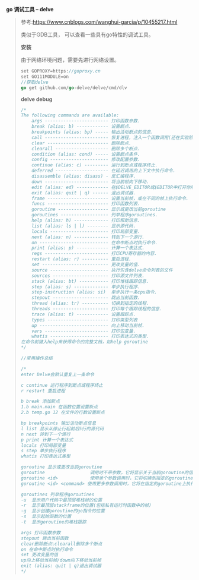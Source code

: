 **go 调试工具 – delve**

> 参考:https://www.cnblogs.com/wanghui-garcia/p/10455217.html
>
> 类似于GDB工具， 可以查看一些具有go特性的调试工具。
>
> **安装**
>
> 由于网络环境问题，需要先进行网络设置。
>
> ```go
> set GOPROXY=https://goproxy.cn
> set GO111MODULE=on
> //获取delve
> go get github.com/go-delve/delve/cmd/dlv
> ```
>
> **delve debug**
>
> ```go
> /*
> The following commands are available:
>     args ------------------------ 打印函数参数.
>     break (alias: b) ------------ 设置断点.
>     breakpoints (alias: bp) ----- 输出活动断点的信息.
>     call ------------------------ 恢复进程，注入一个函数调用(还在实验阶段!!)
>     clear ----------------------- 删除断点.
>     clearall -------------------- 删除多个断点.
>     condition (alias: cond) ----- 设置断点条件.
>     config ---------------------- 修改配置参数.
>     continue (alias: c) --------- 运行到断点或程序终止.
>     deferred -------------------- 在延迟调用的上下文中执行命令.
>     disassemble (alias: disass) - 反汇编程序.
>     down ------------------------ 将当前帧向下移动.
>     edit (alias: ed) ------------ 在$DELVE_EDITOR或$EDITOR中打开你所在的位置
>     exit (alias: quit | q) ------ 退出调试器.
>     frame ----------------------- 设置当前帧，或在不同的帧上执行命令.
>     funcs ----------------------- 打印函数列表.
>     goroutine ------------------- 显示或更改当前goroutine
>     goroutines ------------------ 列举程序goroutines.
>     help (alias: h) ------------- 打印帮助信息.
>     list (alias: ls | l) -------- 显示源代码.
>     locals ---------------------- 打印局部变量.
>     next (alias: n) ------------- 转到下一个源行.
>     on -------------------------- 在命中断点时执行命令.
>     print (alias: p) ------------ 计算一个表达式.
>     regs ------------------------ 打印CPU寄存器的内容.
>     restart (alias: r) ---------- 重启进程.
>     set ------------------------- 更改变量的值.
>     source ---------------------- 执行包含delve命令列表的文件
>     sources --------------------- 打印源文件列表.
>     stack (alias: bt) ----------- 打印堆栈跟踪信息.
>     step (alias: s) ------------- 单步执行程序.
>     step-instruction (alias: si)  单步执行一条cpu指令.
>     stepout --------------------- 跳出当前函数.
>     thread (alias: tr) ---------- 切换到指定的线程.
>     threads --------------------- 打印每个跟踪线程的信息.
>     trace (alias: t) ------------ 设置跟踪点.
>     types ----------------------- 打印类型列表
>     up -------------------------- 向上移动当前帧.
>     vars ------------------------ 打印包变量.
>     whatis ---------------------- 打印表达式的类型.
> 在命令前键入help来获得命令的完整文档，如help goroutine
> */
> 
> //常用操作总结
> 
> /*
> enter Delve会默认重复上一条命令
> 
> c continue 运行程序到断点或程序终止
> r restart 重启进程
> 
> b break 添加断点 
> 1.b main.main 在函数位置设置断点
> 2.b temp.go 12 在文件的行数设置断点
> 
> bp breakpoints 输出活动断点信息
> l list 显示从停止行起前后5行的源代码
> n next 转到下一个源行
> p print 计算一个表达式
> locals 打印局部变量
> s step 单步执行程序
> whatis 打印表达式类型
> 
> goroutine 显示或更改当前goroutine
> goroutine 				调用时不带参数，它将显示关于当前goroutine的信息。
> goroutine <id>			使用单个参数调用时，它将切换到指定的goroutine。
> goroutine <id> <command> 使用更多参数调用时，它将在指定的goroutine上执行命令。
> 
> goroutines 列举程序goroutines
> -u  显示用户代码中最顶层堆栈帧的位置
> -r  显示最顶层stackframe的位置(包括私有运行时函数中的帧)
> -g  显示创建goroutine的go指令的位置
> -s  显示起始函数的位置
> -t  显示goroutine的堆栈跟踪
> 
> args 打印函数参数
> stepout 跳出当前函数
> clear删除断点\clearall删除多个断点
> on 在命中断点时执行命令
> set 更改变量的值
> up向上移动当前帧/dowm向下移动当前帧
> exit (alias: quit | q)退出调试器
> */
> ```
>
> 